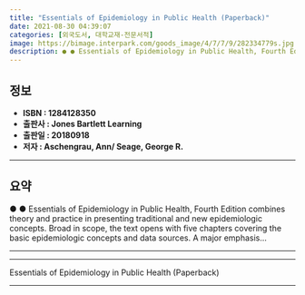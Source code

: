 ```yaml
---
title: "Essentials of Epidemiology in Public Health (Paperback)"
date: 2021-08-30 04:39:07
categories: [외국도서, 대학교재-전문서적]
image: https://bimage.interpark.com/goods_image/4/7/7/9/282334779s.jpg
description: ● ● Essentials of Epidemiology in Public Health, Fourth Edition combines theory and practice in presenting traditional and new epidemiologic concepts. Broad i
---
```


## **정보**

- **ISBN : 1284128350**
- **출판사 : Jones   Bartlett Learning**
- **출판일 : 20180918**
- **저자 : Aschengrau, Ann/ Seage, George R.**

------



## **요약**

●  ●  Essentials of Epidemiology in Public Health, Fourth Edition combines theory and practice in presenting traditional and new epidemiologic concepts. Broad in scope, the text opens with five chapters covering the basic epidemiologic concepts and data sources. A major emphasis... 

------



------


Essentials of Epidemiology in Public Health (Paperback) 

------


